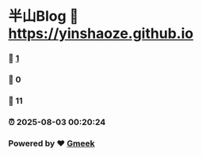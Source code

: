 # 半山Blog :link: https://yinshaoze.github.io 
### :page_facing_up: [1](https://yinshaoze.github.io/tag.html) 
### :speech_balloon: 0 
### :hibiscus: 11 
### :alarm_clock: 2025-08-03 00:20:24 
### Powered by :heart: [Gmeek](https://github.com/Meekdai/Gmeek)
